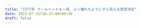 ```yaml
---
title: "7277号 クールヘッド＆一見、ぶっ壊れたようにすら見える意思決定"
date: 2023-07-31T16:37:09+09:00
draft: false
---
```


```
```

```
```
